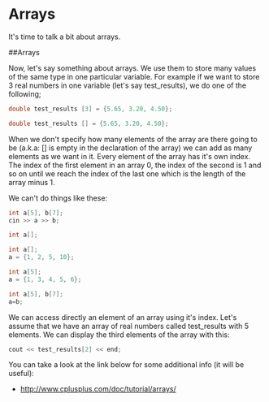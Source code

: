 Arrays
=====================
It's time to talk a bit about arrays. 

##Arrays

Now, let's say something about arrays. We use them to store many values of the same type in one particular variable. For example if we want to store 3 real numbers in one variable (let's say test_results), we do one of the following;
```C++
double test_results [3] = {5.65, 3.20, 4.50};
```
```C++
double test_results [] = {5.65, 3.20, 4.50};
```
When we don't specify how many elements of the array are there going to be (a.k.a: [] is empty in the declaration of the array) we can add as many elements as we want in it.
Every element of the array has it's own index. The index of the first element in an array 0, the index of the second is 1 and so on until we reach the index of the last one which is the length of the array minus 1.

We can't do things like these:
```C++
int a[5], b[7];
cin >> a >> b;
```
```C++
int a[];
```
```C++
int a[];
a = {1, 2, 5, 10};
```
```C++
int a[5];
a = {1, 3, 4, 5, 6};
```
```C++
int a[5], b[7];
a=b;
```

We can access directly an element of an array using it's index. Let's assume that we have an array of real numbers called test_results with 5 elements. We can display the third elements of the array with this: 
```C++
cout << test_results[2] << end;
```  

You can take a look at the link below for some additional info (it will be useful):
* http://www.cplusplus.com/doc/tutorial/arrays/

